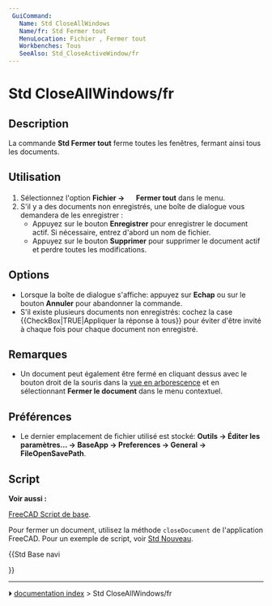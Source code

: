 ```yaml
---
 GuiCommand:
   Name: Std CloseAllWindows
   Name/fr: Std Fermer tout
   MenuLocation: Fichier , Fermer tout
   Workbenches: Tous
   SeeAlso: Std_CloseActiveWindow/fr
---
```


# Std CloseAllWindows/fr

## Description

La commande **Std Fermer tout** ferme toutes les fenêtres, fermant ainsi tous les documents.



## Utilisation

1.  Sélectionnez l\'option **Fichier  → <img src="images/Std_CloseAllWindows.svg" width=16px> Fermer tout** dans le menu.
2.  S\'il y a des documents non enregistrés, une boîte de dialogue vous demandera de les enregistrer :
    -   Appuyez sur le bouton **Enregistrer** pour enregistrer le document actif. Si nécessaire, entrez d\'abord un nom de fichier.
    -   Appuyez sur le bouton **Supprimer** pour supprimer le document actif et perdre toutes les modifications.

## Options

-   Lorsque la boîte de dialogue s\'affiche: appuyez sur **Echap** ou sur le bouton **Annuler** pour abandonner la commande.
-   S\'il existe plusieurs documents non enregistrés: cochez la case {{CheckBox|TRUE|Appliquer la réponse à tous}} pour éviter d\'être invité à chaque fois pour chaque document non enregistré.



## Remarques

-   Un document peut également être fermé en cliquant dessus avec le bouton droit de la souris dans la [vue en arborescence](tree_view/fr.md) et en sélectionnant **Fermer le document** dans le menu contextuel.



## Préférences

-   Le dernier emplacement de fichier utilisé est stocké: **Outils → Éditer les paramètres... → BaseApp → Preferences → General → FileOpenSavePath**.



## Script


**Voir aussi :**

[FreeCAD Script de base](FreeCAD_Scripting_Basics/fr.md).

Pour fermer un document, utilisez la méthode `closeDocument` de l\'application FreeCAD. Pour un exemple de script, voir [Std Nouveau](Std_New/fr.md).





{{Std Base navi

}}



---
⏵ [documentation index](../README.md) > Std CloseAllWindows/fr
